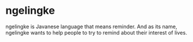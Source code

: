 # ngelingke
ngelingke is Javanese language that means reminder. And as its name, ngelingke wants to help people to try to remind about their interest of lives.
